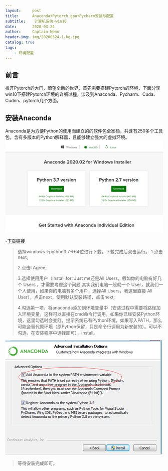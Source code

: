 ```yaml
---
layout:     post
title:      Anaconda+Pytorch_gpu+Pycharm安装与配置
subtitle:    计算机系统-win10
date:       2020-03-24
author:     Captain Nemo
header-img: img/20200324-1-bg.jpg
catalog: true
tags:
    - 环境配置
---
```



## 前言
 推开Pytorch的大门，瞭望全新的世界，首先需要搭建Pytorch的环境，下面分享win10下搭建Pytorch环境的详细过程，涉及到Anaconda、Pycharm、Cuda、Cudnn、pytorch几个方面。
 
## 安装Anaconda
Anaconda是为方便Python的使用而建立的的软件包全家桶，共含有250多个工具包，含有多版本的Python解释器，且能够建立强大的虚拟环境。
![](https://github.com/scottwyh/scottwyh.github.io/blob/master/img/20200324-2-anaconda.png)

-[下载链接](https://www.anaconda.com/distribution/#download-section)

> 选择windows->python3.7->64位进行下载，下载完成后双击运行。
> 1.点击next;
>
> 2.点击I Agree;
>
> 3.选择使用用户（Install for: Just me还是All Users，假如你的电脑有好几个 Users ，才需要考虑这个问题.其实我们电脑一般就一个 User，就我们一个人使用，如果你的电脑有多个用户，选择All Users，我这里直接 All User），点击next，使用默认安装路径，点击next;
>
> 4.勾选第一项，将anaconda添加到环境变量中（安装过程中需要将路径加入环境变量，这样可以直接在cmd命令行调用，如果你已经安装Python环境，这里勾选时会变红，提示系统已有Python环境，如果写入PATH，那么可能会替代原环境（原Python保留，只是命令行调用为新安装的）。可以不勾选，在安装程序中选择即可），install。

![](https://github.com/scottwyh/scottwyh.github.io/blob/master/img/20200324-2-anaconda-2.png)

> 等待安装完成即可。


